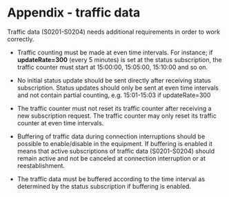 Appendix - traffic data
=======================

Traffic data (S0201-S0204) needs additional requirements in order to work
correctly.

- Traffic counting must be made at even time intervals.
  For instance; if **updateRate=300** (every 5 minutes) is set at the
  status subscription, the traffic counter must start at 15:00:00,
  15:05:00, 15:10:00 and so on.

- No initial status update should be sent directly after receiving status
  subscription. Status updates should only be sent at even time intervals
  and not contain partial counting, e.g. 15:01-15:03 if updateRate=300

- The traffic counter must not reset its traffic counter after receiving
  a new subscription request. The traffic counter may only reset its
  traffic counter at even time intervals.
 
- Buffering of traffic data during connection interruptions should be
  possible to enable/disable in the equipment. If buffering is enabled it
  means that active subscriptions of traffic data (S0201-S0204) should remain
  active and not be canceled at connection interruption or at reestablishment.

- The traffic data must be buffered according to the time interval as
  determined by the status subscription if buffering is enabled.
